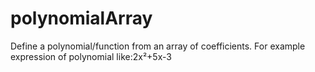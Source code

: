 # polynomialArray
Define a polynomial/function from an array of coefficients.
For example expression of polynomial like:2x²+5x-3










